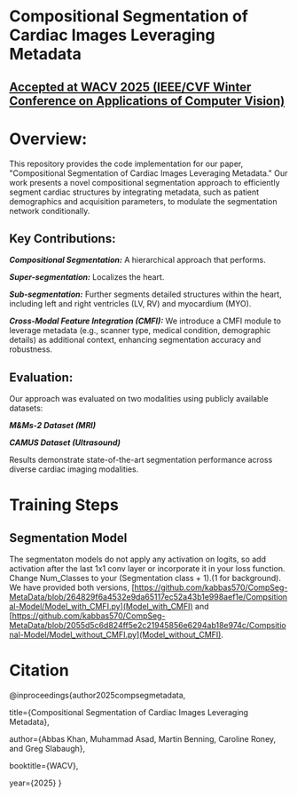 # Compositional Segmentation of Cardiac Images Leveraging Metadata

## [Accepted at WACV 2025 (IEEE/CVF Winter Conference on Applications of Computer Vision)](https://wacv2025.thecvf.com/)


# Overview:
This repository provides the code implementation for our paper, "Compositional Segmentation of Cardiac Images Leveraging Metadata." Our work presents a novel compositional segmentation approach to efficiently segment cardiac structures by integrating metadata, such as patient demographics and acquisition parameters, to modulate the segmentation network conditionally.

## Key Contributions:
***Compositional Segmentation:*** A hierarchical approach that performs.

***Super-segmentation:*** Localizes the heart.

***Sub-segmentation:***  Further segments detailed structures within the heart, including left and right ventricles (LV, RV) and myocardium (MYO).

***Cross-Modal Feature Integration (CMFI):*** We introduce a CMFI module to leverage metadata (e.g., scanner type, medical condition, demographic details) as additional context, enhancing segmentation accuracy and robustness.

## Evaluation:
Our approach was evaluated on two modalities using publicly available datasets:

***M&Ms-2 Dataset (MRI)***

***CAMUS Dataset (Ultrasound)***

Results demonstrate state-of-the-art segmentation performance across diverse cardiac imaging modalities.

# Training Steps

## Segmentation Model 

The segmentaton models do not apply any activation on logits, so add activation after the last 1x1 conv layer or incorporate it in your loss function. Change Num_Classes to your (Segmentation class + 1).(1 for background). We have provided both versions, [https://github.com/kabbas570/CompSeg-MetaData/blob/264829f6a4532e9da65117ec52a43b1e998aef1e/Compsitional-Model/Model_with_CMFI.py](Model_with_CMFI) and [https://github.com/kabbas570/CompSeg-MetaData/blob/2055d5c6d824ff5e2c21945856e6294ab18e974c/Compsitional-Model/Model_without_CMFI.py](Model_without_CMFI).

# Citation
@inproceedings{author2025compsegmetadata,

  title={Compositional Segmentation of Cardiac Images Leveraging Metadata},
  
  author={Abbas Khan, Muhammad Asad, Martin Benning, Caroline Roney, and Greg Slabaugh},
  
  booktitle={WACV},
  
  year={2025}
}

